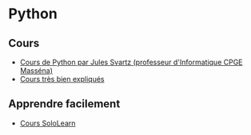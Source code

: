 <!--
Created by Its-Just-Nans - https://github.com/Its-Just-Nans
Copyright Its-Just-Nans
--->

# Python

## Cours

- [Cours de Python par Jules Svartz (professeur d'Informatique CPGE Masséna)](http://perso.numericable.fr/jules.svartz/prepa/pdf/poly_python.pdf)
- [Cours très bien expliqués](https://github.com/ctzhou86/Coursera-Applied-Data-Science-Specialization/tree/master/Python%20for%20Data%20Science)

## Apprendre facilement

- [Cours SoloLearn](https://www.sololearn.com/learning/1073)
